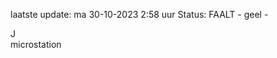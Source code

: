 laatste update: 
ma 30-10-2023  2:58   uur 
Status: FAALT - geel - 
<div class="service R">J</div><div class="service Y">microstation</div>